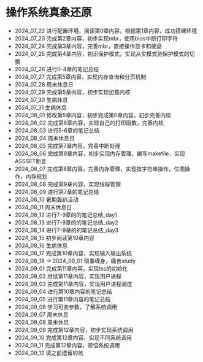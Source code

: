 # 操作系统真象还原
 - 2024_07_22  进行配置环境，阅读第0章内容，根据第1章内容，成功搭建环境
 - 2024_07_23  完成第2章内容，初步实现mbr，使用bios中断打印字符
 - 2024_07_24  完成第3章内容，完善mbr，直接操作显卡和硬盘
 - 2024_07_25  完成第4章内容，初识保护模式，实现从实模式到保护模式的切换
 - 2024_07_26  进行0-4章的笔记总结
 - 2024_07_27  完成第5章内容，实现内存查询和分页机制
 - 2024_07_28  周末休息日
 - 2024_07_29  完成第5章内容，初步实现加载内核
 - 2024_07_30  生病休息
 - 2024_07_31  生病休息
 - 2024_08_01  修改第5章内容，初步完成第6章内容，初步完善内核
 - 2024_08_02  完成第6章内容，实现自己的打印函数，完善内核
 - 2024_08_03  进行5-6章的笔记总结
 - 2024_08_04  周末休息日
 - 2024_08_05  完成第7章内容，完善中断处理
 - 2024_08_06  完成第8章内容，初步实现内存管理，编写makefile，实现ASSSET断言
 - 2024_08_07  完成第8章内容，完善内存管理，实现按字符串操作，位图操作，内存规划
 - 2024_08_08  完成第9章内容，实现线程管理
 - 2024_08_09  进行第7章的笔记总结
 - 2024_08_10  暑期轰趴活动
 - 2024_08_11  周末休息日
 - 2024_08_12  进行7-9章的的笔记总结_day1
 - 2024_08_13  进行7-9章的的笔记总结_day2
 - 2024_08_14  进行7-9章的的笔记总结_day3
 - 2024_08_15  初步阅读第10章内容
 - 2024_08_16  生病休息
 - 2024_08_17  完成第10章内容，实现输入输出系统
 - 2024_08_18 -> 2024_09_01  琐事缠身，痛苦study
 - 2024_09_01  完成第11章内容，实现tss的初始化
 - 2024_09_02  继续第11章内容，实现用户进程
 - 2024_09_03  完成第11章内容，实现用户进程调度
 - 2024_09_04  进行第10章内容的笔记总结
 - 2024_09_05  进行第11章内容的笔记总结
 - 2024_09_06  学习可变参数，了解系统调用
 - 2024_09_07  周末休息
 - 2024_09_08  周末休息
 - 2024_09_09  完成第12章内容，初步实现系统调用
 - 2024_09_10  完成第12章内容，实现不同系统调用
 - 2024_09_11  完成第12章内容，顿悟系统调用
 - 2024_09_12  填之前遗留的坑
